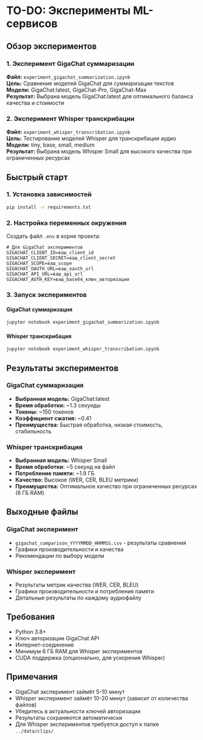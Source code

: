 # TO-DO: Эксперименты ML-сервисов

## Обзор экспериментов

### 1. Эксперимент GigaChat суммаризации

**Файл:** `experiment_gigachat_summarization.ipynb`  
**Цель:** Сравнение моделей GigaChat для суммаризации текстов  
**Модели:** GigaChat:latest, GigaChat-Pro, GigaChat-Max  
**Результат:** Выбрана модель GigaChat:latest для оптимального баланса качества и стоимости

### 2. Эксперимент Whisper транскрибации

**Файл:** `experiment_whisper_transcribation.ipynb`  
**Цель:** Тестирование моделей Whisper для транскрибации аудио  
**Модели:** tiny, base, small, medium  
**Результат:** Выбрана модель Whisper Small для высокого качества при ограниченных ресурсах

## Быстрый старт

### 1. Установка зависимостей

```bash
pip install -r requirements.txt
```

### 2. Настройка переменных окружения

Создать файл `.env` в корне проекта:

```env
# Для GigaChat экспериментов
GIGACHAT_CLIENT_ID=ваш_client_id
GIGACHAT_CLIENT_SECRET=ваш_client_secret
GIGACHAT_SCOPE=ваш_scope
GIGACHAT_OAUTH_URL=ваш_oauth_url
GIGACHAT_API_URL=ваш_api_url
GIGACHAT_AUTH_KEY=ваш_base64_ключ_авторизации
```

### 3. Запуск экспериментов

#### GigaChat суммаризация

```bash
jupyter notebook experiment_gigachat_summarization.ipynb
```

#### Whisper транскрибация

```bash
jupyter notebook experiment_whisper_transcribation.ipynb
```

## Результаты экспериментов

### GigaChat суммаризация

- **Выбранная модель:** GigaChat:latest
- **Время обработки:** ~1.3 секунды
- **Токены:** ~150 токенов
- **Коэффициент сжатия:** ~0.41
- **Преимущества:** Быстрая обработка, низкая стоимость, стабильность

### Whisper транскрибация

- **Выбранная модель:** Whisper Small
- **Время обработки:** ~5 секунд на файл
- **Потребление памяти:** ~1.9 ГБ
- **Качество:** Высокое (WER, CER, BLEU метрики)
- **Преимущества:** Оптимальное качество при ограниченных ресурсах (6 ГБ RAM)

## Выходные файлы

### GigaChat эксперимент

- `gigachat_comparison_YYYYMMDD_HHMMSS.csv` - результаты сравнения
- Графики производительности и качества
- Рекомендации по выбору модели

### Whisper эксперимент

- Результаты метрик качества (WER, CER, BLEU)
- Графики производительности и потребления памяти
- Детальные результаты по каждому аудиофайлу

## Требования

- Python 3.8+
- Ключ авторизации GigaChat API
- Интернет-соединение
- Минимум 6 ГБ RAM для Whisper экспериментов
- CUDA поддержка (опционально, для ускорения Whisper)

## Примечания

- GigaChat эксперимент займёт 5-10 минут
- Whisper эксперимент займёт 10-20 минут (зависит от количества файлов)
- Убедитесь в актуальности ключей авторизации
- Результаты сохраняются автоматически
- Для Whisper экспериментов требуется доступ к папке `../data/clips/`
